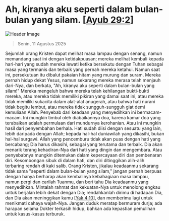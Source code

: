 
# Ah, kiranya aku seperti dalam bulan-bulan yang silam. [[Ayub 29:2](http://alkitab.sabda.org/?Ayub%2029:2)]

![Header Image](https://alkitab.app/slice/sunrise.jpg)

> Senin, 11 Agustus 2025

Sejumlah orang Kristen dapat melihat masa lampau dengan senang, namun memandang saat ini dengan ketidakpuasan; mereka melihat kembali kepada hari-hari yang sudah mereka lewati ketika bersekutu dengan Tuhan sebagai masa yang termanis dan terbaik yang pernah mereka ketahui. Namun saat ini, persekutuan itu dibalut pakaian hitam yang murung dan suram. Mereka pernah hidup dekat Yesus, namun sekarang mereka merasa telah menjauh dari-Nya, dan berkata, "Ah, kiranya aku seperti dalam bulan-bulan yang silam!" Mereka mengeluh bahwa mereka telah kehilangan bukti-bukti mereka, atau mereka tidak memiliki pikiran yang damai saat ini, atau mereka tidak memiliki sukacita dalam alat-alat anugerah, atau bahwa hati nurani tidak begitu lembut, atau mereka tidak sungguh-sungguh giat demi kemuliaan Allah. Penyebab dari keadaan yang menyedihkan ini bermacam-macam. Ini mungkin timbul oleh diabaikannya doa, karena kamar doa yang terabaikan adalah permulaan dari mundurnya kerohanian. Atau ini mungkin hasil dari penyembahan berhala. Hati sudah diisi dengan sesuatu yang lain, lebih daripada dengan Allah; kepada hal-hal duniawilah yang dikasihi, bukan hal-hal surgawi. Allah yang pencemburu tidak akan puas dengan hati yang bercabang; Dia harus dikasihi, sebagai yang terutama dan terbaik. Dia akan menarik terang kehadiran-Nya dari hati yang dingin dan mengembara. Atau penyebabnya mungkin ditemukan dalam kepercayaan diri dan pembenaran diri. Kesombongan sibuk di dalam hati, dan diri ditinggikan alih-alih terbaring rendah di kaki salib. Orang Kristen, jikalau keadaanmu sekarang tidak sama "seperti dalam bulan-bulan yang silam," jangan pernah berpuas dengan hanya berharap akan kembalinya kebahagiaan masa lampau, namun pergi dan carilah Tuanmu, dan beri tahu Dia keadaanmu yang menyedihkan. Mintalah rahmat dan kekuatan-Nya untuk menolong engkau untuk berjalan lebih dekat dengan Dia; rendahkanlah dirimu di hadapan Dia, dan Dia akan meninggikan kamu [[Yak 4:10](http://alkitab.sabda.org/?Yak%204:10)], dan memberimu lagi untuk menikmati cahaya wajah-Nya. Jangan duduk meratap bermuram durja; ada harapan selama Dokter terkasih hidup, bahkan ada kepastian pemulihan untuk kasus-kasus terburuk.
    
